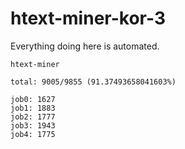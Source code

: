 # htext-miner-kor-3

Everything doing here is automated.

```
htext-miner

total: 9005/9855 (91.37493658041603%)

job0: 1627
job1: 1883
job2: 1777
job3: 1943
job4: 1775
```